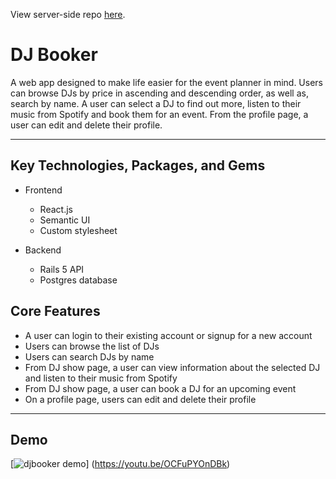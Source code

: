 View server-side repo [here](https://github.com/rsabur/booker-server).

# DJ Booker

A web app designed to make life easier for the event planner in mind. Users can browse DJs by price in ascending and descending order, as well as, search by name. A user can select a DJ to find out more, listen to their music from Spotify and book them for an event. From the profile page, a user can edit and delete their profile.
_______________________________________________________________________________________
## Key Technologies, Packages, and Gems

* Frontend
    * React.js
    * Semantic UI
    * Custom stylesheet

* Backend
    * Rails 5 API
    * Postgres database

## Core Features
* A user can login to their existing account or signup for a new account
* Users can browse the list of DJs
* Users can search DJs by name
* From DJ show page, a user can view information about the selected DJ and listen to their music from Spotify 
* From DJ show page, a user can book a DJ for an upcoming event
* On a profile page, users can edit and delete their profile
_______________________________________________________________________________________

## Demo
[![djbooker demo](https://youtu.be/OCFuPYOnDBk)]
(https://youtu.be/OCFuPYOnDBk)